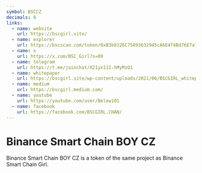 ```yaml
---
symbol: BSCCZ
decimals: 8
links:
  - name: website
    url: https://bscgirl.site/
  - name: explorer
    url: https://bscscan.com/token/0xB3b8326C75893632945cA6E4f4Bd76E7a7c7D5Ac
  - name: x
    url: https://x.com/BSC_Girl?s=09
  - name: telegram
    url: https://t.me/joinchat/X21yx11I-hMyMzQ1
  - name: whitepaper
    url: https://bscgirl.site/wp-content/uploads/2021/06/BSCGIRL_whitepaper.pdf
  - name: medium
    url: https://bscgirl.medium.com/
  - name: youtube
    url: https://youtube.com/user/Belew101
  - name: facebook
    url: https://facebook.com/BSCGIRL.CHAN/
---
```


# Binance Smart Chain BOY CZ

Binance Smart Chain BOY CZ is a token of the same project as Binance Smart Chain Girl.
